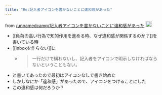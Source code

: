 ```yaml
---
title: "Re:記入者アイコンを書かないことに違和感があった"
---
```


from [/unnamedcamp/記入者アイコンを書かないことに違和感があった](https://scrapbox.io/unnamedcamp/記入者アイコンを書かないことに違和感があった)
<img src='https://scrapbox.io/api/pages/unnamedcamp/nishio/icon' alt='/unnamedcamp/nishio.icon' height="19.5"/>
- [[負荷の高い行為で知的作用を進める時、なぜ違和感が関係するのか？]]を書いている時
- [[inboxを作らない]]に
    - > 一行だけで構わないし、記入者をアイコンで明示しなければならないということもない。
- と書いてあったので最初はアイコンなしで書き始めた
- しかしなにか「違和感」があったので、アイコンをつけることにした
- この違和感は何だろうか？
